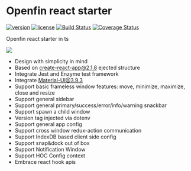 # Openfin react starter
[![version][version-badge]][CHANGELOG] [![license][license-badge]][LICENSE]
[![Build Status](https://travis-ci.com/openfin-js-app/openfin-react-starter.svg?branch=master)](https://travis-ci.com/openfin-js-app/openfin-react-starter)
[![Coverage Status](https://coveralls.io/repos/github/openfin-js-app/openfin-react-starter/badge.svg?branch=master)](https://coveralls.io/github/openfin-js-app/openfin-react-starter?branch=master)

Openfin react starter in ts

![](https://albertleigh.github.io/openfin-react-latest/img/screenshoot.gif)

* Design with simplicity in mind
* Based on create-react-app@2.1.8 ejected structure
* Integrate Jest and Enzyme test framework
* Integrate Material-UI@3.9.3
* Support basic frameless window features: move, minimize, maximize, close and resize
* Support general sidebar
* Support general primary/success/error/info/warning snackbar
* Support spawn a child window
* Version tag injected via dotenv
* Support general app config
* Support cross window redux-action communication
* Support IndexDB based client side config
* Support snap&dock out of box
* Support Notification Window
* Support HOC Config context
* Embrace react hook apis

[LICENSE]: ./LICENSE.md
[CHANGELOG]: ./CHANGELOG.md

[version-badge]: https://img.shields.io/badge/version-0.70.40-green.svg
[license-badge]: https://img.shields.io/badge/license-MIT-green.svg